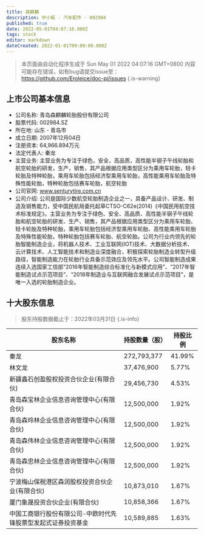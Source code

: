 ```yaml
---
title: 森麒麟
description: 中小板 - 汽车配件 - 002984
published: true
date: 2022-05-01T04:07:16.000Z
tags: stock
editor: markdown
dateCreated: 2022-01-01T00:00:00.000Z
---
```


> 本页面由自动化程序生成于 Sun May 01 2022 04:07:16 GMT+0800
> 内容可能存在错误，如有bug请提交issue至：https://github.com/Eroleice/doc-pi/issues
{.is-warning}

## 上市公司基本信息
- 公司名称: 青岛森麒麟轮胎股份有限公司
- 股票代码: 002984.SZ
- 所在地: 山东 - 青岛市
- 成立日期: 2007年12月04日
- 注册资本: 64,966.894万元
- 法定代表人: 秦龙
- 主营业务: 主营业务为专注于绿色，安全，高品质，高性能半钢子午线轮胎和航空轮胎的研发，生产，销售，其产品根据应用类型区分为乘用车轮胎，轻卡轮胎及特种轮胎，乘用车轮胎包括经济型乘用车轮胎，高性能乘用车轮胎及特殊性能轮胎，特种轮胎包括赛车轮胎，航空轮胎
- 公司官网: www.senturytire.com.cn
- 公司介绍: 公司是国际少数航空轮胎制造企业之一，具备产品设计、研发、制造及销售能力，受中国民航局委托起草CTSO-C62e(2014)《中国民用航空技术标准规定》。主营业务为专注于绿色、安全、高品质、高性能半钢子午线轮胎和航空轮胎的研发、生产、销售，其产品根据应用类型区分为乘用车轮胎、轻卡轮胎及特种轮胎，乘用车轮胎包括经济型乘用车轮胎、高性能乘用车轮胎及特殊性能轮胎，特种轮胎包括赛车轮胎、航空轮胎。公司为行业内领先的轮胎智能制造企业，将机器人技术、工业互联网(IOT)技术、大数据分析技术、云计算技术、人工智能技术和制造业深度融合，积极探索轮胎制造业转型升级路径，智能制造能力在轮胎行业具备示范效应及领先水平。公司智能制造成果连续入选国家工信部“2016年智能制造综合标准化与新模式应用”、“2017年智能制造试点示范项目”、“2018年制造业与互联网融合发展试点示范项目”，是唯一入选的轮胎制造企业。


## 十大股东信息
> 股东持股数据截止于：2022年03月31日
{.is-info}

| 股东名称 | 持股数量（股） | 持股比例 |
| --- | --- | --- |
| 秦龙 | 272,793,377 | 41.99% |
| 林文龙 | 37,476,900 | 5.77% |
| 新疆鑫石创盈股权投资合伙企业(有限合伙) | 29,456,730 | 4.53% |
| 青岛森宝林企业信息咨询管理中心(有限合伙) | 12,500,000 | 1.92% |
| 青岛森玲林企业信息咨询管理中心(有限合伙) | 12,500,000 | 1.92% |
| 青岛森伟林企业信息咨询管理中心(有限合伙) | 12,500,000 | 1.92% |
| 青岛森忠林企业信息咨询管理中心(有限合伙) | 12,500,000 | 1.92% |
| 宁波梅山保税港区森润股权投资合伙企业(有限合伙) | 10,873,010 | 1.67% |
| 厦门象晟投资合伙企业(有限合伙) | 10,858,366 | 1.67% |
| 中国工商银行股份有限公司-中欧时代先锋股票型发起式证券投资基金 | 10,589,885 | 1.63% |




